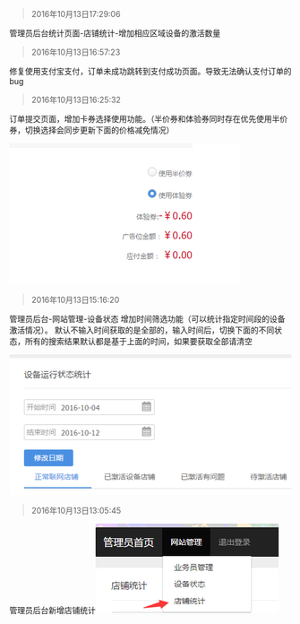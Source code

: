 
> 2016年10月13日17:29:06

  管理员后台统计页面-店铺统计-增加相应区域设备的激活数量

> 2016年10月13日16:57:23

 修复使用支付宝支付，订单未成功跳转到支付成功页面。导致无法确认支付订单的bug

> 2016年10月13日16:25:32
  
  订单提交页面，增加卡券选择使用功能。（半价券和体验券同时存在优先使用半价券，切换选择会同步更新下面的价格减免情况）


![](/assets/12.png)

> 2016年10月13日15:16:20

管理员后台-网站管理-设备状态 增加时间筛选功能（可以统计指定时间段的设备激活情况）。 默认不输入时间获取的是全部的，输入时间后，切换下面的不同状态，所有的搜索结果默认都是基于上面的时间，如果要获取全部请清空


 ![](/assets/QQ截图20161013151725.png)

> 2016年10月13日13:05:45

管理员后台新增店铺统计![](/assets/QQ截图20161013130350.png)
